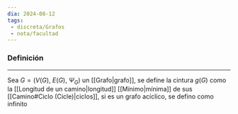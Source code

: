 ```yaml
---
dia: 2024-08-12
tags: 
 - discreta/Grafos
 - nota/facultad
---
```

### Definición
---
Sea $G = \big( V(G),~E(G),~\Psi_G \big)$ un [[Grafo|grafo]], se define la cintura $g(G)$ como la [[Longitud de un camino|longitud]] [[Mínimo|mínima]] de sus [[Camino#Ciclo (Cicle)|ciclos]], si es un grafo acíclico, se defino como infinito